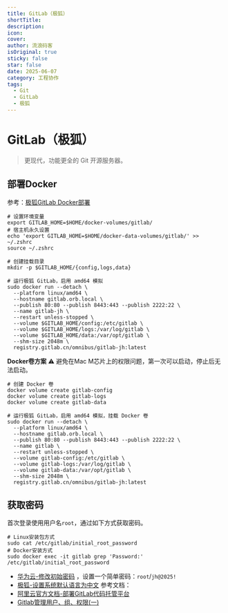 ```yaml
---
title: GitLab（极狐）
shortTitle: 
description: 
icon: 
cover: 
author: 流浪码客
isOriginal: true
sticky: false
star: false
date: 2025-06-07
category: 工程协作
tags:
  - Git
  - GitLab
  - 极狐
---
```

# GitLab（极狐）
> 更现代，功能更全的 Git 开源服务器。
## 部署Docker 
参考：[极狐GitLab Docker部署](https://gitlab.cn/docs/jh/install/docker.html)
```shell
# 设置环境变量
export GITLAB_HOME=$HOME/docker-volumes/gitlab/
# 宿主机永久设置
echo 'export GITLAB_HOME=$HOME/docker-data-volumes/gitlab/' >> ~/.zshrc
source ~/.zshrc

# 创建挂载目录
mkdir -p $GITLAB_HOME/{config,logs,data}

# 运行极狐 GitLab，启用 amd64 模拟
sudo docker run --detach \
  --platform linux/amd64 \
  --hostname gitlab.orb.local \
  --publish 80:80 --publish 8443:443 --publish 2222:22 \
  --name gitlab-jh \
  --restart unless-stopped \
  --volume $GITLAB_HOME/config:/etc/gitlab \
  --volume $GITLAB_HOME/logs:/var/log/gitlab \
  --volume $GITLAB_HOME/data:/var/opt/gitlab \
  --shm-size 2048m \
  registry.gitlab.cn/omnibus/gitlab-jh:latest
```
**Docker卷方案**
⚠️ 避免在Mac M芯片上的权限问题，第一次可以启动，停止后无法启动。
```shell
# 创建 Docker 卷
docker volume create gitlab-config
docker volume create gitlab-logs
docker volume create gitlab-data

# 运行极狐 GitLab，启用 amd64 模拟，挂载 Docker 卷
sudo docker run --detach \
  --platform linux/amd64 \
  --hostname gitlab.orb.local \
  --publish 80:80 --publish 8443:443 --publish 2222:22 \
  --name gitlab \
  --restart unless-stopped \
  --volume gitlab-config:/etc/gitlab \
  --volume gitlab-logs:/var/log/gitlab \
  --volume gitlab-data:/var/opt/gitlab \
  --shm-size 2048m \
  registry.gitlab.cn/omnibus/gitlab-jh:latest
```
## 获取密码
首次登录使用用户名`root`，通过如下方式获取密码。
```shell
# Linux安装包方式
sudo cat /etc/gitlab/initial_root_password
# Docker安装方式
sudo docker exec -it gitlab grep 'Password:' /etc/gitlab/initial_root_password
```
* [华为云-修改初始密码](https://support.huaweicloud.com/bestpractice-ecs/zh-cn_topic_0142594569.html) ，设置一个简单密码：`root`/`jh@2025!`
* [极狐-设置系统默认语言为中文](https://jihulab.com/gitlab-cn/gitlab/-/issues/3685)
参考文档：
* [阿里云官方文档-部署GitLab代码托管平台](https://help.aliyun.com/zh/ecs/use-cases/deploy-and-use-gitlab)
* [Gitlab管理用户、组、权限(一)](https://www.cnblogs.com/zangxueyuan/p/9222014.html)
